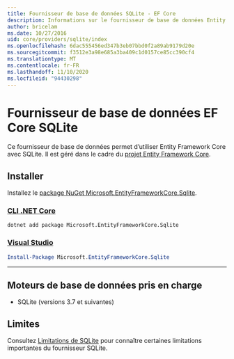 ```yaml
---
title: Fournisseur de base de données SQLite - EF Core
description: Informations sur le fournisseur de base de données Entity Framework Core SQLite.
author: bricelam
ms.date: 10/27/2016
uid: core/providers/sqlite/index
ms.openlocfilehash: 6dac555456ed347b3eb07bbd0f2a89ab9179d20e
ms.sourcegitcommit: f3512e3a98e685a3ba409c1d0157ce85cc390cf4
ms.translationtype: MT
ms.contentlocale: fr-FR
ms.lasthandoff: 11/10/2020
ms.locfileid: "94430298"
---
```

# <a name="sqlite-ef-core-database-provider"></a>Fournisseur de base de données EF Core SQLite

Ce fournisseur de base de données permet d’utiliser Entity Framework Core avec SQLite. Il est géré dans le cadre du [projet Entity Framework Core](https://github.com/dotnet/efcore).

## <a name="install"></a>Installer

Installez le [package NuGet Microsoft.EntityFrameworkCore.Sqlite](https://www.nuget.org/packages/Microsoft.EntityFrameworkCore.Sqlite/).

### <a name="net-core-cli"></a>[CLI .NET Core](#tab/dotnet-core-cli)

```dotnetcli
dotnet add package Microsoft.EntityFrameworkCore.Sqlite
```

### <a name="visual-studio"></a>[Visual Studio](#tab/vs)

```powershell
Install-Package Microsoft.EntityFrameworkCore.Sqlite
```

***

## <a name="supported-database-engines"></a>Moteurs de base de données pris en charge

* SQLite (versions 3.7 et suivantes)

## <a name="limitations"></a>Limites

Consultez [Limitations de SQLite](xref:core/providers/sqlite/limitations) pour connaître certaines limitations importantes du fournisseur SQLite.

